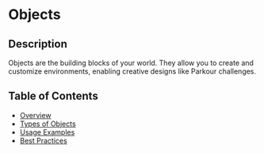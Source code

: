 # Objects

## Description

Objects are the building blocks of your world. They allow you to create and customize environments, enabling creative designs like Parkour challenges.

## Table of Contents

- [Overview](#overview)
- [Types of Objects](#types-of-objects)
- [Usage Examples](#usage-examples)
- [Best Practices](#best-practices)
